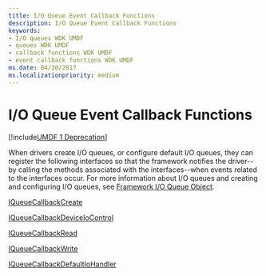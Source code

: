 ```yaml
---
title: I/O Queue Event Callback Functions
description: I/O Queue Event Callback Functions
keywords:
- I/O queues WDK UMDF
- queues WDK UMDF
- callback functions WDK UMDF
- event callback functions WDK UMDF
ms.date: 04/20/2017
ms.localizationpriority: medium
---
```


# I/O Queue Event Callback Functions


[!include[UMDF 1 Deprecation](../includes/umdf-1-deprecation.md)]

When drivers create I/O queues, or configure default I/O queues, they can register the following interfaces so that the framework notifies the driver--by calling the methods associated with the interfaces--when events related to the interfaces occur. For more information about I/O queues and creating and configuring I/O queues, see [Framework I/O Queue Object](framework-i-o-queue-object.md).

[IQueueCallbackCreate](/windows-hardware/drivers/ddi/wudfddi/nn-wudfddi-iqueuecallbackcreate)

[IQueueCallbackDeviceIoControl](/windows-hardware/drivers/ddi/wudfddi/nn-wudfddi-iqueuecallbackdeviceiocontrol)

[IQueueCallbackRead](/windows-hardware/drivers/ddi/wudfddi/nn-wudfddi-iqueuecallbackread)

[IQueueCallbackWrite](/windows-hardware/drivers/ddi/wudfddi/nn-wudfddi-iqueuecallbackwrite)

[IQueueCallbackDefaultIoHandler](/windows-hardware/drivers/ddi/wudfddi/nn-wudfddi-iqueuecallbackdefaultiohandler)

 


